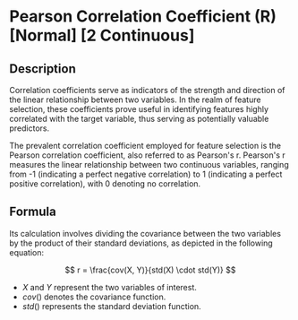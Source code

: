 # Pearson Correlation Coefficient (R) [Normal] [2 Continuous]

## Description

Correlation coefficients serve as indicators of the strength and direction of the linear relationship between two variables. In the realm of feature selection, these coefficients prove useful in identifying features highly correlated with the target variable, thus serving as potentially valuable predictors.

The prevalent correlation coefficient employed for feature selection is the Pearson correlation coefficient, also referred to as Pearson's r. Pearson's r measures the linear relationship between two continuous variables, ranging from -1 (indicating a perfect negative correlation) to 1 (indicating a perfect positive correlation), with 0 denoting no correlation.

## Formula

Its calculation involves dividing the covariance between the two variables by the product of their standard deviations, as depicted in the following equation:

$$
r = \frac{cov(X, Y)}{std(X) \cdot std(Y)}
$$

- $X$ and $Y$ represent the two variables of interest.
- $cov()$ denotes the covariance function.
- $std()$ represents the standard deviation function.
